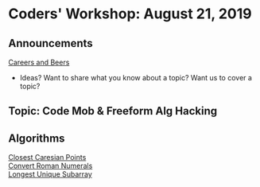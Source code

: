 # Coders' Workshop: August 21, 2019

## Announcements

[Careers and Beers](https://www.meetup.com/Bootcampers-Collective/events/257659065/)

- Ideas? Want to share what you know about a topic? Want us to cover a topic?

## Topic: Code Mob & Freeform Alg Hacking

## Algorithms

[Closest Caresian Points](https://github.com/andy-young/Coders-Workshop/blob/master/Agenda/September-2019/challenges/closestCartesianPoints.md)  
[Convert Roman Numerals](https://github.com/andy-young/Coders-Workshop/blob/master/Agenda/September-2019/challenges/convertRomanNumerals.md)  
[Longest Unique Subarray](https://github.com/andy-young/Coders-Workshop/blob/master/Agenda/September-2019/challenges/longestUniqueSubarray.md)  
